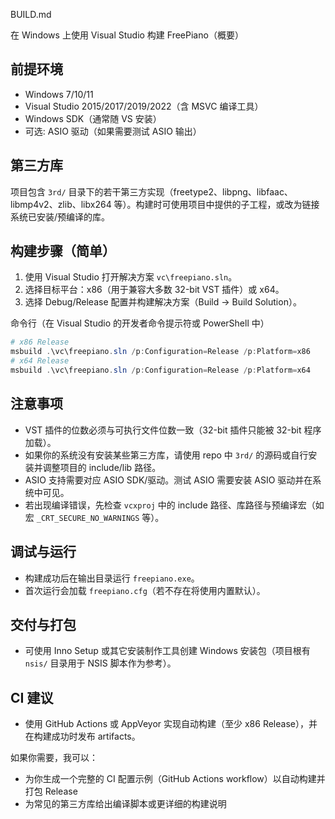 BUILD.md

在 Windows 上使用 Visual Studio 构建 FreePiano（概要）

前提环境
--------
- Windows 7/10/11
- Visual Studio 2015/2017/2019/2022（含 MSVC 编译工具）
- Windows SDK（通常随 VS 安装）
- 可选: ASIO 驱动（如果需要测试 ASIO 输出）

第三方库
--------
项目包含 `3rd/` 目录下的若干第三方实现（freetype2、libpng、libfaac、libmp4v2、zlib、libx264 等）。构建时可使用项目中提供的子工程，或改为链接系统已安装/预编译的库。

构建步骤（简单）
----------------
1. 使用 Visual Studio 打开解决方案 `vc\freepiano.sln`。
2. 选择目标平台：x86（用于兼容大多数 32-bit VST 插件）或 x64。
3. 选择 Debug/Release 配置并构建解决方案（Build -> Build Solution）。

命令行（在 Visual Studio 的开发者命令提示符或 PowerShell 中）
```powershell
# x86 Release
msbuild .\vc\freepiano.sln /p:Configuration=Release /p:Platform=x86
# x64 Release
msbuild .\vc\freepiano.sln /p:Configuration=Release /p:Platform=x64
```

注意事项
--------
- VST 插件的位数必须与可执行文件位数一致（32-bit 插件只能被 32-bit 程序加载）。
- 如果你的系统没有安装某些第三方库，请使用 repo 中 `3rd/` 的源码或自行安装并调整项目的 include/lib 路径。
- ASIO 支持需要对应 ASIO SDK/驱动。测试 ASIO 需要安装 ASIO 驱动并在系统中可见。
- 若出现编译错误，先检查 `vcxproj` 中的 include 路径、库路径与预编译宏（如宏 `_CRT_SECURE_NO_WARNINGS` 等）。

调试与运行
----------
- 构建成功后在输出目录运行 `freepiano.exe`。
- 首次运行会加载 `freepiano.cfg`（若不存在将使用内置默认）。

交付与打包
---------
- 可使用 Inno Setup 或其它安装制作工具创建 Windows 安装包（项目根有 `nsis/` 目录用于 NSIS 脚本作为参考）。

CI 建议
------
- 使用 GitHub Actions 或 AppVeyor 实现自动构建（至少 x86 Release），并在构建成功时发布 artifacts。

如果你需要，我可以：
- 为你生成一个完整的 CI 配置示例（GitHub Actions workflow）以自动构建并打包 Release
- 为常见的第三方库给出编译脚本或更详细的构建说明
